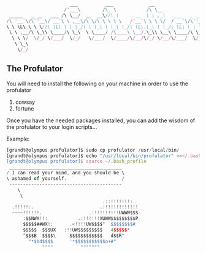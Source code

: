 ```javascript
                       ___          ___             __                   
                     /'___\        /\_ \           /\ \__                
 _____   _ __   ___ /\ \__/  __  __\//\ \      __  \ \ ,_\   ___   _ __  
/\ '__`\/\`'__\/ __`\ \ ,__\/\ \/\ \ \ \ \   /'__`\ \ \ \/  / __`\/\`'__\
\ \ \L\ \ \ \//\ \L\ \ \ \_/\ \ \_\ \ \_\ \_/\ \L\.\_\ \ \_/\ \L\ \ \ \/ 
 \ \ ,__/\ \_\\ \____/\ \_\  \ \____/ /\____\ \__/.\_\\ \__\ \____/\ \_\ 
  \ \ \/  \/_/ \/___/  \/_/   \/___/  \/____/\/__/\/_/ \/__/\/___/  \/_/ 
   \ \_\                                                                 
    \/_/                                                                 
```
The Profulator
--------------

You will need to install the following on your machine in order to use the profulator

1. cowsay
2. fortune

Once you have the needed packages installed, you can add the wisdom of the profulator
to your login scripts...

Example:
```javascript
[grandt@olympus profulator]$ sudo cp profulator /usr/local/bin/
[grandt@olympus profulator]$ echo "/usr/local/bin/profulator" >>~/.bash_profile
[grandt@olympus profulator]$ source ~/.bash_profile
 _________________________________________ 
/ I can read your mind, and you should be \
\ ashamed of yourself.                    /
 ----------------------------------------- 
    \
     \
                                   .::!!!!!!!:.
  .!!!!!:.                        .:!!!!!!!!!!!!
  ~~~~!!!!!!.                 .:!!!!!!!!!UWWW$$$ 
      :$$NWX!!:           .:!!!!!!XUWW$$$$$$$$$P 
      $$$$$##WX!:      .<!!!!UW$$$$"  $$$$$$$$# 
      $$$$$  $$$UX   :!!UW$$$$$$$$$   4$$$$$* 
      ^$$$B  $$$$\     $$$$$$$$$$$$   d$$R" 
        "*$bd$$$$      '*$$$$$$$$$$$o+#" 
             """"          """"""" 


```
